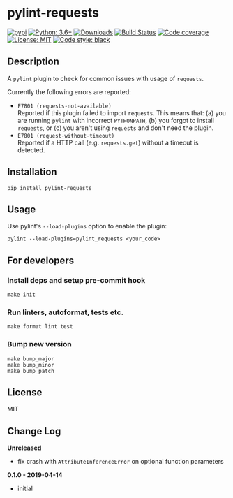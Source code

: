# pylint-requests

[![pypi](https://badge.fury.io/py/pylint-requests.svg)](https://pypi.org/project/pylint-requests)
[![Python: 3.6+](https://img.shields.io/badge/Python-3.6+-blue.svg)](https://pypi.org/project/pylint-requests)
[![Downloads](https://img.shields.io/pypi/dm/pylint-requests.svg)](https://pypistats.org/packages/pylint-requests)
[![Build Status](https://travis-ci.com/m-burst/pylint-requests.svg?branch=master)](https://travis-ci.com/m-burst/pylint-requests)
[![Code coverage](https://codecov.io/gh/m-burst/pylint-requests/branch/master/graph/badge.svg)](https://codecov.io/gh/m-burst/pylint-requests)
[![License: MIT](https://img.shields.io/badge/License-MIT-green.svg)](https://en.wikipedia.org/wiki/MIT_License)
[![Code style: black](https://img.shields.io/badge/code%20style-black-000000.svg)](https://github.com/ambv/black)

## Description

A `pylint` plugin to check for common issues with usage of `requests`.

Currently the following errors are reported:

* `F7801 (requests-not-available)`  
Reported if this plugin failed to import `requests`.
This means that: (a) you are running `pylint` with incorrect `PYTHONPATH`,
(b) you forgot to install `requests`, or (c) you aren't using `requests` and don't
need the plugin.
* `E7801 (request-without-timeout)`  
Reported if a HTTP call (e.g. `requests.get`) without a timeout is detected.

## Installation

    pip install pylint-requests

## Usage

Use pylint's `--load-plugins` option to enable the plugin:

    pylint --load-plugins=pylint_requests <your_code>

## For developers

### Install deps and setup pre-commit hook

    make init

### Run linters, autoformat, tests etc.

    make format lint test

### Bump new version

    make bump_major
    make bump_minor
    make bump_patch

## License

MIT

## Change Log

**Unreleased**

* fix crash with `AttributeInferenceError` on optional function parameters

**0.1.0 - 2019-04-14**

* initial
